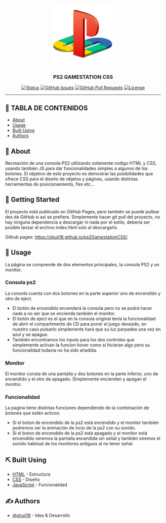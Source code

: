 <p align="center">
  <a href="" rel="noopener">
 <img width=200px height=200px src="imgs/ps2-logo.png" alt="Project logo"></a>
</p>

<h3 align="center">PS2 GAMESTATION CSS</h3>

<div align="center">

[![Status](https://img.shields.io/badge/status-active-success.svg)]()
[![GitHub Issues](https://img.shields.io/github/issues/kylelobo/The-Documentation-Compendium.svg)](https://github.com/kylelobo/The-Documentation-Compendium/issues)
[![GitHub Pull Requests](https://img.shields.io/github/issues-pr/kylelobo/The-Documentation-Compendium.svg)](https://github.com/kylelobo/The-Documentation-Compendium/pulls)
[![License](https://img.shields.io/badge/license-MIT-blue.svg)](/LICENSE)

</div>

---

## 📝 TABLA DE CONTENIDOS

- [About](#about)
- [Usage](#usage)
- [Built Using](#built_using)
- [Authors](#authors)

## 🧐 About <a name = "about"></a>

Recreación de una consola PS2 utilizando solamente codigo HTML y CSS, usando también JS para dar funcionalidades simples a algunos de los botones.
El objetivo de este proyecto es demostrar las posibilidades que ofrece CSS para el diseño de objetos y páginas, usando distintas herramientas de posicionamiento, flex etc...

## 🏁 Getting Started <a name = "getting_started"></a>

El proyecto está publicado en GitHub Pages, pero también se puede pullear des de GitHub si así se prefiere.
Simplemente hacer git pull del proyecto, no hay ninguna dependencia a descargar ni nada por el estilo, debería ser posible lanzar el archivo index.html solo al descargarlo.

Github pages: https://shuii18.github.io/ps2GamestationCSS/

## 🎈 Usage <a name="usage"></a>

La página se comprende de dos elementos principales, la consola PS2 y un monitor.

### Consola ps2

La consola cuenta con dos botones en la parte superior uno de encendido y otro de eject.

- El botón de encendido encenderá la consola pero no se podrá hacer nada a no ser que se encienda también el monitor.
- El botón de eject es el que en la consola original tenía la funcionalidad de abrir el compartimento de CD para poner el juego deseado, en nuestro caso pulsarlo simplemente hará que su luz parpadee una vez en azul y se apague.
- También encontramos los inputs para los dos controles que simplemente activan la funcion hover como si hicieran algo pero su funcionalidad todavia no ha sido añadida.

### Monitor

El monitor consta de una pantalla y dos botones en la parte inferior, uno de encendido y el otro de apagado.
Simplemente encienden y apagan el monitor.

### Funcionalidad

La pagina tiene distintas funciones dependiendo de la combinación de botones que estén activos:

- Si el boton de encendido de la ps2 está encendido y el monitor también podremos ver la animación de incio de la ps2 con su sonido.
- Si el boton de encendido de la ps2 está apagado y el monitor está encendido veremos la pantalla encendida sin señal y también oiremos el sonido habitual de los monitores antiguos al no tener señal.

## ⛏️ Built Using <a name = "built_using"></a>

- [HTML](https://developer.mozilla.org/es/docs/Web/HTML) - Estructura
- [CSS](https://developer.mozilla.org/es/docs/Web/CSS) - Diseño
- [JavaScript](https://www.javascript.com) - Funcionalidad

## ✍️ Authors <a name = "authors"></a>

- [@shuii18](https://github.com/shuii18) - Idea & Desarrollo
